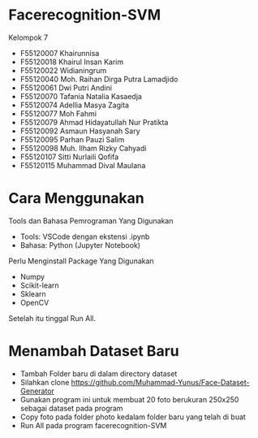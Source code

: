 # Facerecognition-SVM

Kelompok 7
- F55120007 Khairunnisa
- F55120018 Khairul Insan Karim
- F55120022 Widianingrum
- F55120040 Moh. Raihan Dirga Putra Lamadjido
- F55120061 Dwi Putri Andini
- F55120070 Tafania Natalia Kasaedja
- F55120074 Adellia Masya Zagita
- F55120077 Moh Fahmi
- F55120079 Ahmad Hidayatullah Nur Pratikta
- F55120092 Asmaun Hasyanah Sary
- F55120095 Parhan Pauzi Salim
- F55120098 Muh. Ilham Rizky Cahyadi
- F55120107 Sitti Nurlaili Qofifa
- F55120115 Muhammad Dival Maulana


# Cara Menggunakan
Tools dan Bahasa Pemrograman Yang Digunakan
- Tools: VSCode dengan ekstensi .ipynb
- Bahasa: Python (Jupyter Notebook)

Perlu Menginstall Package Yang Digunakan
- Numpy
- Scikit-learn
- Sklearn
- OpenCV

Setelah itu tinggal Run All.

# Menambah Dataset Baru
- Tambah Folder baru di dalam directory dataset
- Silahkan clone https://github.com/Muhammad-Yunus/Face-Dataset-Generator
- Gunakan program ini untuk membuat 20 foto berukuran 250x250 sebagai dataset pada program
- Copy foto pada folder photo kedalam folder baru yang telah di buat
- Run All pada program facerecognition-SVM
